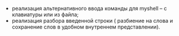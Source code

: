 * реализация альтернативного ввода команды для myshell – с клавиатуры или из
файла;
* реализация разбора введенной строки ( разбиение на слова и сохранение слов в
удобном внутреннем представлении).
